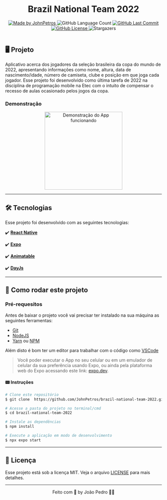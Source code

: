 <h1 align="center">
    Brazil National Team 2022
</h1>

<div align="center">
   <a href="https://github.com/JohnPetros">
      <img alt="Made by JohnPetros" src="https://img.shields.io/badge/made%20by-JohnPetros-blueviolet">
   </a>
   <img alt="GitHub Language Count" src="https://img.shields.io/github/languages/count/JohnPetros/brazil-national-team-2022">
   <a href="https://github.com/JohnPetros/brazil-national-team-2022/commits/main">
      <img alt="GitHub Last Commit" src="https://img.shields.io/github/last-commit/JohnPetros/brazil-national-team-2022">
   </a>
  </a>
   </a>
   <a href="https://github.com/JohnPetros/brazil-national-team-2022/blob/main/LICENSE.md">
      <img alt="GitHub License" src="https://img.shields.io/github/license/JohnPetros/brazil-national-team-2022">
   </a>
    <img alt="Stargazers" src="https://img.shields.io/github/stars/JohnPetros/brazil-national-team-2022?style=social">
</div>

<br>

## 🖥️ Projeto

Aplicativo acerca dos jogadores da seleção brasileira da copa do mundo de 2022, apresentando informações como nome, altura, data de nascimento/idade, número de camiseta, clube e posição em que joga cada jogador. Esse projeto foi desenvolvido como última tarefa de 2022 na disciplina de programação mobile na Etec com o intuito de compensar o recesso de aulas ocasionado pelos jogos da copa.

### Demonstração
<div align="center">
  <img width="250" alt="Demonstração do App funcionando" src=".github/brazil-national-team-2022.gif" />
</div>

---

## 🛠️ Tecnologias

Esse projeto foi desenvolvido com as seguintes tecnologias:

✔️ **[React Native](https://expo.io/)**

✔️ **[Expo](https://expo.io/)**

✔️ **[Animatable](https://github.com/oblador/react-native-animatable)**

✔️ **[DayJs](https://day.js.org/)**

---

## 🚀 Como rodar este projeto

### Pré-requesitos

Antes de baixar o projeto você vai precisar ter instalado na sua máquina as seguintes ferramentas:

- [Git](https://git-scm.com)
- [NodeJS](https://nodejs.org/en/)
- [Yarn](https://yarnpkg.com/) ou [NPM](https://www.npmjs.com/)

Além disto é bom ter um editor para trabalhar com o código como [VSCode](https://code.visualstudio.com/)<br>

> Você poder executar o App no seu celular ou em um emulador de celular da sua preferência usando Expo, ou ainda pela plataforma web do Expo acessando este link: [expo.dev](https://snack.expo.dev/@git/github.com/JohnPetros/brazil-national-team-2022?platform=web).

#### 📟 Instruções

```bash
# Clone este repositório
$ git clone  https://github.com/JohnPetros/brazil-national-team-2022.git

# Acesse a pasta do projeto no terminal/cmd
$ cd brazil-national-team-2022

# Instale as dependências
$ npm install

# Execute a aplicação em modo de desenvolvimento
$ npx expo start

```
---

## :memo: Licença

Esse projeto está sob a licença MIT. Veja o arquivo [LICENSE](LICENSE) para mais detalhes.

---

<p align="center">
   Feito com 💜 by João Pedro 👋🏻
</p>
